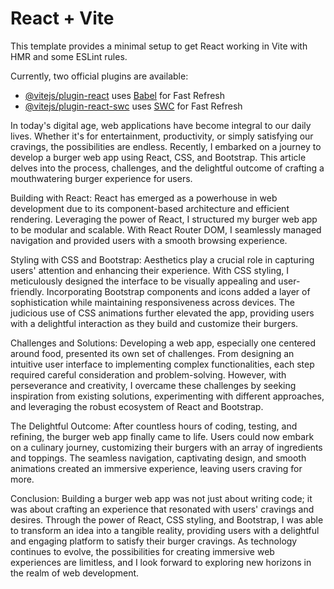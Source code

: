 # React + Vite

This template provides a minimal setup to get React working in Vite with HMR and some ESLint rules.

Currently, two official plugins are available:

- [@vitejs/plugin-react](https://github.com/vitejs/vite-plugin-react/blob/main/packages/plugin-react/README.md) uses [Babel](https://babeljs.io/) for Fast Refresh
- [@vitejs/plugin-react-swc](https://github.com/vitejs/vite-plugin-react-swc) uses [SWC](https://swc.rs/) for Fast Refresh

In today's digital age, web applications have become integral to our daily lives. Whether it's for entertainment, productivity, or simply satisfying our cravings, the possibilities are endless. Recently, I embarked on a journey to develop a burger web app using React, CSS, and Bootstrap. This article delves into the process, challenges, and the delightful outcome of crafting a mouthwatering burger experience for users.

Building with React:
React has emerged as a powerhouse in web development due to its component-based architecture and efficient rendering. Leveraging the power of React, I structured my burger web app to be modular and scalable. With React Router DOM, I seamlessly managed navigation and provided users with a smooth browsing experience.

Styling with CSS and Bootstrap:
Aesthetics play a crucial role in capturing users' attention and enhancing their experience. With CSS styling, I meticulously designed the interface to be visually appealing and user-friendly. Incorporating Bootstrap components and icons added a layer of sophistication while maintaining responsiveness across devices. The judicious use of CSS animations further elevated the app, providing users with a delightful interaction as they build and customize their burgers.

Challenges and Solutions:
Developing a web app, especially one centered around food, presented its own set of challenges. From designing an intuitive user interface to implementing complex functionalities, each step required careful consideration and problem-solving. However, with perseverance and creativity, I overcame these challenges by seeking inspiration from existing solutions, experimenting with different approaches, and leveraging the robust ecosystem of React and Bootstrap.

The Delightful Outcome:
After countless hours of coding, testing, and refining, the burger web app finally came to life. Users could now embark on a culinary journey, customizing their burgers with an array of ingredients and toppings. The seamless navigation, captivating design, and smooth animations created an immersive experience, leaving users craving for more.

Conclusion:
Building a burger web app was not just about writing code; it was about crafting an experience that resonated with users' cravings and desires. Through the power of React, CSS styling, and Bootstrap, I was able to transform an idea into a tangible reality, providing users with a delightful and engaging platform to satisfy their burger cravings. As technology continues to evolve, the possibilities for creating immersive web experiences are limitless, and I look forward to exploring new horizons in the realm of web development.
